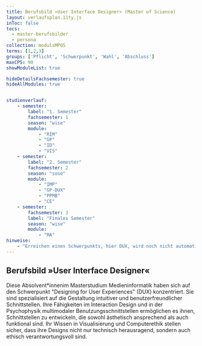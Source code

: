 ```yaml
---
title: Berufsbild »User Interface Designer« (Master of Science)
layout: verlaufsplan.11ty.js
inToc: false
tocs:
  - master-berufsbilder
  - persona
collection: modulsMPO5
terms: [1,2,3]
groups: ['Pflicht', 'Schwerpunkt', 'Wahl', 'Abschluss']
maxCPS: 90
showModuleList: true

hideDetailsFachsemester: true
hideAllModules: true


studienverlauf:
    - semester:
        label: "1. Semester"
        fachsemester: 1
        season: "wise"
        module: 
            - "RIM"
            - "GP"
            - "ID"
            - "VIS"
    - semester:
        label: "2. Semester"
        fachsemester: 2
        season: "sose"
        module: 
            - "IMP"
            - "GP-DUX"
            - "PPMB"
            - "CE"
    - semester:
        fachsemester: 3
        label: "Finales Semester"
        season: "wise"
        module: 
            - "MA"
hinweise:
    - "Erreichen eines Schwerpunkts, hier DUX, wird noch nicht automatisch geprüft"
---
```



## Berufsbild »User Interface Designer«

Diese Absolvent\*innenim Masterstudium Medieninformatik haben sich auf den Schwerpunkt "Designing for User Experiences" (DUX) konzentriert. Sie sind spezialisiert auf die Gestaltung intuitiver und benutzerfreundlicher Schnittstellen. Ihre Fähigkeiten im Interaction Design und in der Psychophysik multimodaler Benutzungsschnittstellen ermöglichen es ihnen, Schnittstellen zu entwickeln, die sowohl ästhetisch ansprechend als auch funktional sind. Ihr Wissen in Visualisierung und Computerethik stellen sicher, dass ihre Designs nicht nur technisch herausragend, sondern auch ethisch verantwortungsvoll sind.
